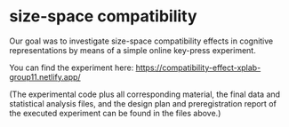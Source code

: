 # size-space compatibility

Our goal was to investigate size-space compatibility effects in cognitive representations by means of a simple online key-press experiment.

You can find the experiment here: https://compatibility-effect-xplab-group11.netlify.app/
         
(The experimental code plus all corresponding material, the final data and statistical analysis files, and the design plan and preregistration report of the executed experiment can be found in the files above.)
